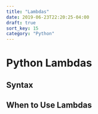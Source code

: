 ```yaml
---
title: "Lambdas"
date: 2019-06-23T22:20:25-04:00
draft: true
sort_key: 15
category: "Python"
---
```


# Python Lambdas

## Syntax

## When to Use Lambdas 
